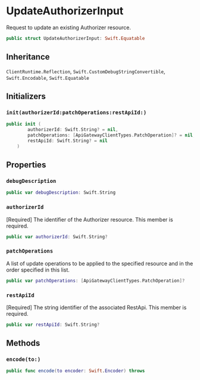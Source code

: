 # UpdateAuthorizerInput

Request to update an existing Authorizer resource.

``` swift
public struct UpdateAuthorizerInput: Swift.Equatable 
```

## Inheritance

`ClientRuntime.Reflection`, `Swift.CustomDebugStringConvertible`, `Swift.Encodable`, `Swift.Equatable`

## Initializers

### `init(authorizerId:patchOperations:restApiId:)`

``` swift
public init (
        authorizerId: Swift.String? = nil,
        patchOperations: [ApiGatewayClientTypes.PatchOperation]? = nil,
        restApiId: Swift.String? = nil
    )
```

## Properties

### `debugDescription`

``` swift
public var debugDescription: Swift.String 
```

### `authorizerId`

\[Required\] The identifier of the Authorizer resource.
This member is required.

``` swift
public var authorizerId: Swift.String?
```

### `patchOperations`

A list of update operations to be applied to the specified resource and in the order specified in this list.

``` swift
public var patchOperations: [ApiGatewayClientTypes.PatchOperation]?
```

### `restApiId`

\[Required\] The string identifier of the associated RestApi.
This member is required.

``` swift
public var restApiId: Swift.String?
```

## Methods

### `encode(to:)`

``` swift
public func encode(to encoder: Swift.Encoder) throws 
```
